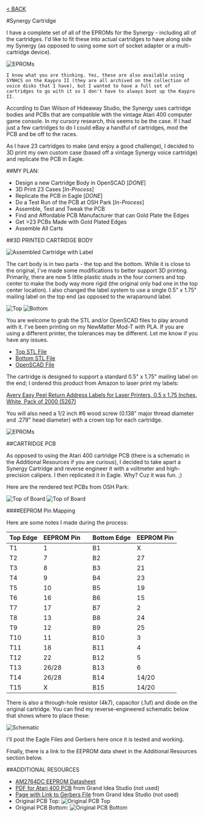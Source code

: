 [< BACK](readme.md)

#Synergy Cartridge

I have a complete set of all of the EPROMs for the Synergy - including all of the cartridges. I'd like to fit these into actual cartridges to have along side my Synergy (as opposed to using some sort of socket adapter or a multi-cartridge device). 

![EPROMs](scad/eproms.png)

	I know what you are thinking. Yes, these are also available using SYNHCS on the Kaypro II (they are all archived on the collection of voice disks that I have), but I wanted to have a full set of cartridges to go with it so I don't have to always boot up the Kaypro II.

According to Dan Wilson of Hideaway Studio, the Synergy uses cartridge bodies and PCBs that are compatible with the vintage Atari 400 computer game console. In my cursory research, this seems to be the case.  If I had just a few cartridges to do I could eBay a handful of cartridges, mod the PCB and be off to the races.

As I have 23 cartridges to make (and enjoy a good challenge), I decided to 3D print my own custom case (based off a vintage Synergy voice cartridge) and replicate the PCB in Eagle.

##MY PLAN:

* Design a new Cartridge Body in OpenSCAD [*DONE*]
* 3D Print 23 Cases [*In-Process*]
* Replicate the PCB in Eagle [*DONE*]
* Do a Test Run of the PCB at OSH Park [*In-Process*]
* Assemble, Test and Tweak the PCB
* Find and Affordable PCB Manufacturer that can Gold Plate the Edges
* Get >23 PCBs Made with Gold Plated Edges
* Assemble All Carts

##3D PRINTED CARTRIDGE BODY

![Assembled Cartridge with Label](scad/cart_assembled.jpg)

The cart body is in two parts - the top and the bottom. While it is close to the original, I've made some modifications to better support 3D printing. Primarily, there are now 5 little plastic studs in the four corners and top center to make the body way more rigid (the original only had one in the top center location). I also changed the label system to use a single 0.5" x 1.75" mailing label on the top end (as opposed to the wraparound label.

![Top](scad/cart_top.jpg)
![Bottom](scad/cart_bottom.jpg)

You are welcome to grab the STL and/or OpenSCAD files to play around with it. I've been printing on my NewMatter Mod-T with PLA. If you are using a different printer, the tolerances may be different. Let me know if you have any issues.

* [Top STL File](scad/synergycart-top.stl)
* [Bottom STL File](scad/synergycart-bottom.stl)
* [OpenSCAD File](scad/synergycart.scad)

The cartridge is designed to support a standard 0.5" x 1.75" mailing label on the end; I ordered this product from Amazon to laser print my labels:

[Avery Easy Peel Return Address Labels for Laser Printers, 0.5 x 1.75 Inches, White, Pack of 2000 (5267)](https://www.amazon.com/gp/product/B00004Z5QP)

You will also need a 1/2 inch #6 wood screw (0.138" major thread diameter and .279" head diameter) with a crown top for each cartridge.

![EPROMs](scad/screw.png)

##CARTRIDGE PCB

As opposed to using the Atari 400 cartridge PCB (there is a schematic in the Additional Resources if you are curious), I decided to take apart a Synergy Cartridge and reverse engineer it with a voltmeter and high-precision calipers. I then replicated it in Eagle. Why? Cuz it was fun. ;)

Here are the rendered test PCBs from OSH Park:

![Top of Board](scad/board_top.png)
![Top of Board](scad/board_bottom.png)

####EEPROM Pin Mapping

Here are some notes I made during the process:

| Top Edge | EEPROM Pin |  | Bottom Edge | EEPROM Pin |
| --- | --- | --- | --- | --- |
| T1 | 1 | | B1 | X |
| T2 | 7 | | B2 | 27 |
| T3 | 8 | | B3 | 21 |
| T4 | 9 | | B4 | 23 |
| T5 | 10 | | B5 | 19 |
| T6 | 16 | | B6 | 15 |
| T7 | 17 | | B7 | 2 |
| T8 | 13 | | B8 | 24 |
| T9 | 12 | | B9 | 25 |
| T10 | 11 | | B10 | 3 |
| T11 | 18 | | B11 | 4 |
| T12 | 22 | | B12 | 5 |
| T13 | 26/28 | | B13 | 6 |
| T14 | 26/28 | | B14 | 14/20 |
| T15 | X | | B15 | 14/20 |

There is also a through-hole resistor (4k7), capacitor (.1uf) and diode on the original cartridge. You can find my reverse-engineered schematic below that shows where to place these:

![Schematic](scad/cart_schematic.png)

I'll post the Eagle Files and Gerbers here once it is tested and working.

Finally, there is a link to the EEPROM data sheet in the Additional Resources section below.

##ADDITIONAL RESOURCES

* [AM2764DC EEPROM Datasheet](scad/AM2764DC.pdf)
* [PDF for Atari 400 PCB](http://www.grandideastudio.com/wp-content/uploads/pp_atari8bit_instructions.pdf) from Grand Idea Studio (not used)
* [Page with Link to Gerbers File](http://www.grandideastudio.com/portfolio/pixels-past/) from Grand Idea Studio (not used)
* Original PCB Top: ![Original PCB Top](scad/orig_pcb_top.jpg)
* Original PCB Bottom: ![Original PCB Bottom](scad/orig_pcb_bottom.jpg)
